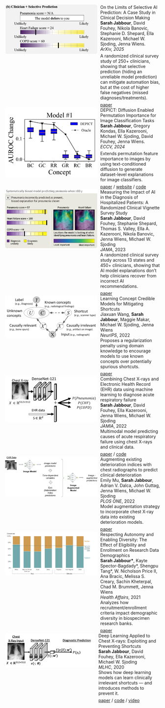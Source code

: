 
<div class="pub-entry" style="display: flex; align-items: flex-start; gap: 10px; margin-bottom: 20;">
  <!-- Thumbnail -->
  <img src="assets/images/deferral_overview.png" alt="DEPICT" class="pub-thumb"   style="width: 300px; height: auto; border-radius: 6px;">

  <!-- Text content -->
  <div>
    <div class="pub-title">
      On the Limits of Selective AI Prediction: A Case Study in Clinical Decision Making
    </div>
    <div class="pub-authors"><strong>Sarah Jabbour</strong>, David Fouhey, Nikola Banovic, Stephanie D. Shepard, Ella Kazerooni, Michael W. Sjoding, Jenna Wiens.</div>
    <div class="pub-venue"><em>ArXiv, 2025</em></div>
    <div class="pub-description" style="margin-top: 5px;">
      A randomized clinical survey study of 250+ clinicians, showing that selective prediction (hiding an unreliable model prediction) can mitigate automation bias, but at the cost of higher false negatives (missed diagnoses/treatments). 
    </div>
    <div class="pub-links" style="margin-top: 6px;">
      <a href="https://arxiv.org/abs/2508.07617" >paper</a> 
    </div>
  </div>
</div>


<div class="pub-entry" style="display: flex; align-items: flex-start; gap: 10px; margin-bottom: 20;">
  <!-- Thumbnail -->
  <img src="assets/images/depict.png" alt="DEPICT" class="pub-thumb"   style="width: 300px; height: auto; border-radius: 6px;">

  <!-- Text content -->
  <div>
    <div class="pub-title">
      DEPICT: Diffusion Enabled Permutation Importance for Image Classification Tasks
    </div>
    <div class="pub-authors"><strong>Sarah Jabbour</strong>, Gregory Kondas, Ella Kazerooni, Michael W. Sjoding, David Fouhey, Jenna Wiens.</div>
    <div class="pub-venue"><em>ECCV, 2024</em></div>
    <div class="pub-description" style="margin-top: 5px;">
      Extends permutation feature importance to images by using text-conditioned diffusion to generate dataset-level explanations for image classifiers.
    </div>
    <div class="pub-links" style="margin-top: 6px;">
      <a href="assets/files/depict.pdf" >paper</a> / <a href="https://mld3.github.io/depict/">website</a> / <a href="https://github.com/MLD3/DEPICT">code</a><br>
      <!-- <span class="pub-press"><a href="#">press coverage</a></span> -->
    </div>
  </div>
</div>


</div>


<!-- Publication 1 -->
<div class="pub-entry" style="display: flex; align-items: flex-start; gap: 10px; margin-bottom: 20;">
  <img src="assets/images/jama.png" alt="JAMA vignette study" class="pub-thumb" style="width: 300px; height: auto; border-radius: 6px;">
  <div class="pub-info">
    <div class="pub-title">
    Measuring the Impact of AI in the Diagnosis of Hospitalized Patients: A Randomized Clinical Vignette Survey Study
    </div>
    <div class="pub-authors"><strong>Sarah Jabbour</strong>, David Fouhey, Stephanie Shepard, Thomas S. Valley, Ella A. Kazerooni, Nikola Banovic, Jenna Wiens, Michael W. Sjoding</div>
    <div class="pub-venue"><em>JAMA</em>, 2023</div>
    <div class="pub-description">A randomized clinical survey study across 13 states and 450+ clinicians, showing that AI model explanations don’t help clinicians recover from incorrect AI recommendations.</div>
    <div class="pub-links" style="margin-top: 6px;">
      <a href="https://jamanetwork.com/journals/jama/fullarticle/2812908" >paper</a> 
    </div>

  </div>

</div>

<!-- Publication 2 -->
<div class="pub-entry" style="display: flex; align-items: flex-start; gap: 10px; margin-bottom: 20;">
  <img src="assets/images/ccm.png" alt="Concept Credible" class="pub-thumb" style="width: 300px; height: auto; border-radius: 6px;">
  <div class="pub-info">
        <div class="pub-title">
	Learning Concept Credible Models for Mitigating Shortcuts
	</div>
    <div class="pub-authors">Jiaxuan Wang, <strong>Sarah Jabbour</strong>, Maggie Makar, Michael W. Sjoding, Jenna Wiens</div>
    <div class="pub-venue"><em>NeurIPS</em>, 2022</div>
    <div class="pub-description">Proposes a regularization penalty using domain knowledge to encourage models to use known concepts over potentially spurious shortcuts.</div>
    <div class="pub-links" style="margin-top: 6px;">
    <a href="https://openreview.net/pdf?id=yKYCwTvl8eU" >paper</a> 
  </div> 
  </div>
</div>

<!-- Publication 3 -->
<div class="pub-entry" style="display: flex; align-items: flex-start; gap: 10px; margin-bottom: 20;">
  <img src="assets/images/jamia.png" alt="X-ray + EHR" class="pub-thumb" style="width: 300px; height: auto; border-radius: 6px;">
  <div class="pub-info">
        <div class="pub-title">
	Combining Chest X-rays and Electronic Health Record (EHR) data using machine learning to diagnose acute respiratory failure
</div>
    <div class="pub-authors"><strong>Sarah Jabbour</strong>, David Fouhey, Ella Kazerooni, Jenna Wiens, Michael W. Sjoding</div>
    <div class="pub-venue"><em>JAMIA</em>, 2022</div>
    <div class="pub-description">Multimodal model predicting causes of acute respiratory failure using chest X-rays and clinical data.</div>
    <div class="pub-links" style="margin-top: 6px;">
    <a href="assets/files/jabbour_et_al_2022.pdf" >paper</a> / <a href="https://github.com/MLD3/Combining-chest-X-rays-and-EHR-data-ARF">code</a>
  </div> 
  </div>
</div>

<!-- Publication 4 -->
<div class="pub-entry" style="display: flex; align-items: flex-start; gap: 10px; margin-bottom: 20;">
  <img src="assets/images/emily.png" alt="Chest deterioration" class="pub-thumb" style="width: 300px; height: auto; border-radius: 6px;">
  <div class="pub-info">
    <div class="pub-title">
	Augmenting existing deterioration indices with chest radiographs to predict clinical deterioration
	</div>
    <div class="pub-authors">Emily Mu, <strong>Sarah Jabbour</strong>, Adrian V. Dalca, John Guttag, Jenna Wiens, Michael W. Sjoding</div>
    <div class="pub-venue"><em>PLOS ONE</em>, 2022</div>
    <div class="pub-description">Model augmentation strategy to incorporate chest X-ray data into existing deterioration models.</div>
  <div class="pub-links" style="margin-top: 6px;">
    <a href="https://journals.plos.org/plosone/article?id=10.1371/journal.pone.0263922" >paper</a> 
  </div>   
</div>
</div>



<!-- Publication 5 -->
<div class="pub-entry" style="display: flex; align-items: flex-start; gap: 10px; margin-bottom: 20;">
  <img src="assets/images/mgi.png" alt="Demographics paper" class="pub-thumb" style="width: 300px; height: auto; border-radius: 6px;">
  <div class="pub-info">
    <div class="pub-title" >
	Respecting Autonomy and Enabling Diversity: The Effect of Eligibility and Enrollment on Research Data Demographics
	</div>
    <div class="pub-authors"><strong>Sarah Jabbour*</strong>, Kayte Spector-Bagdady*, Shengpu Tang*, W. Nicholson Price II, Ana Bracic, Melissa S. Creary, Sachin Kheterpal, Chad M. Brummett, Jenna Wiens</div>
    <div class="pub-venue"><em>Health Affairs</em>, 2021</div>
    <div class="pub-description">Analyzes how recruitment/enrollment criteria impact demographic diversity in biospecimen research banks.</div>
    <div class="pub-links" style="margin-top: 6px;">
      <a href="https://www.healthaffairs.org/doi/10.1377/hlthaff.2021.01197" >paper</a> 
    </div>   
  </div>
</div>

<!-- Publication 6 -->
<div class="pub-entry" style="display: flex; align-items: flex-start; gap: 10px; margin-bottom: 20;">
  <img src="assets/images/shortcuts.png" alt="X-ray Shortcut Learning" class="pub-thumb" style="width: 300px; height: auto; border-radius: 6px;">
  <div class="pub-info">
    <div class="pub-title">
	Deep Learning Applied to Chest X-rays: Exploiting and Preventing Shortcuts
	</div>
    <div class="pub-authors"><strong>Sarah Jabbour</strong>, David Fouhey, Ella Kazerooni, Michael W. Sjoding</div>
    <div class="pub-venue"><em>MLHC</em>, 2020</div>
    <div class="pub-description">Shows how deep learning models can learn clinically irrelevant shortcuts — and introduces methods to prevent it.</div>
  <div class="pub-links" style="margin-top: 6px;">
    <a href="assets/jabbour20.pdf" >paper</a> / <a href="https://gitlab.eecs.umich.edu/mld3/deep-learning-applied-to-chest-x-rays-exploiting-and-preventing-shortcuts">code</a> / <a href="https://www.youtube.com/watch?v=xzSL7f5CjzI&t=5s">video</a>
  </div>   
</div>
</div>
